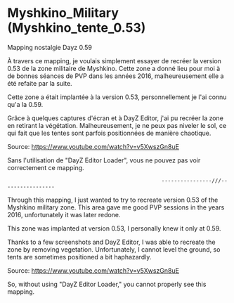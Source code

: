 # Myshkino_Military (Myshkino_tente_0.53)
Mapping nostalgie Dayz 0.59

À travers ce mapping, je voulais simplement essayer de recréer la version 0.53 de la zone militaire de Myshkino. Cette zone a donné lieu pour moi à de bonnes séances de PVP dans les années 2016, malheureusement elle a été refaite par la suite.

Cette zone a était implantée à la version 0.53, personnellement je l'ai connu qu'a la 0.59.

Grâce à quelques captures d'écran et à DayZ Editor, j'ai pu recréer la zone en retirant la végétation. Malheureusement, je ne peux pas niveler le sol, ce qui fait que les tentes sont parfois positionnées de manière chaotique.

Source: https://www.youtube.com/watch?v=v5XwszGn8uE 

Sans l'utilisation de "DayZ Editor Loader", vous ne pouvez pas voir correctement ce mapping.

                                                     ----------------///-----------------

Through this mapping, I just wanted to try to recreate version 0.53 of the Myshkino military zone. This area gave me good PVP sessions in the years 2016, unfortunately it was later redone.

This zone was implanted at version 0.53, I personally knew it only at 0.59.

Thanks to a few screenshots and DayZ Editor, I was able to recreate the zone by removing vegetation. Unfortunately, I cannot level the ground, so tents are sometimes positioned a bit haphazardly.

Source: https://www.youtube.com/watch?v=v5XwszGn8uE 

So, without using "DayZ Editor Loader," you cannot properly see this mapping.

